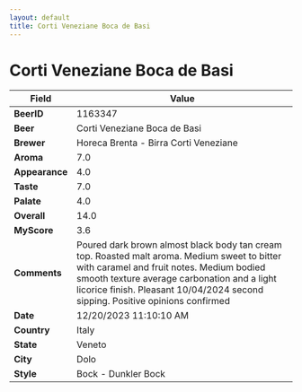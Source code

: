 ```yaml
---
layout: default
title: Corti Veneziane Boca de Basi
---
```


# Corti Veneziane Boca de Basi

| Field         | Value     |
|---------------|-----------|
| **BeerID** | 1163347 |
| **Beer** | Corti Veneziane Boca de Basi |
| **Brewer** | Horeca Brenta -  Birra Corti Veneziane |
| **Aroma** | 7.0 |
| **Appearance** | 4.0 |
| **Taste** | 7.0 |
| **Palate** | 4.0 |
| **Overall** | 14.0 |
| **MyScore** | 3.6 |
| **Comments** | Poured dark brown almost black body tan cream top. Roasted malt aroma. Medium sweet to bitter with caramel and fruit notes. Medium bodied smooth texture average carbonation and a light licorice finish. Pleasant 10/04/2024 second sipping. Positive opinions confirmed  |
| **Date** | 12/20/2023 11:10:10 AM |
| **Country** | Italy |
| **State** | Veneto |
| **City** | Dolo |
| **Style** | Bock - Dunkler Bock |
